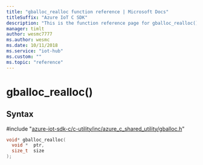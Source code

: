 ```yaml
---                             
title: "gballoc_realloc function reference | Microsoft Docs" 
titleSuffix: "Azure IoT C SDK"            
description: "This is the function reference page for gballoc_realloc() in the Azure IoT C SDK. This SDK is used with Azure IoT Hub and Azure IoT Hub Device Provisioning Service"            
manager: timlt                 
author: wesmc7777              
ms.author: wesmc               
ms.date: 10/11/2018                    
ms.service: "iot-hub"             
ms.custom: ""                
ms.topic: "reference"        
---                            
```


# gballoc_realloc()

## Syntax

\#include "[azure-iot-sdk-c/c-utility/inc/azure_c_shared_utility/gballoc.h](../gballoc-h.md)"  
```C
void* gballoc_realloc(
  void *  ptr,
  size_t  size
);
```

